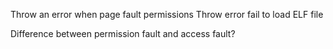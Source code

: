 Throw an error when page fault permissions
Throw error fail to load ELF file

Difference between permission fault and access fault?